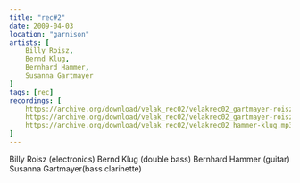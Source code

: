 ```yaml
---
title: "rec#2"
date: 2009-04-03
location: "garnison"
artists: [
    Billy Roisz,
    Bernd Klug,
    Bernhard Hammer,
    Susanna Gartmayer
]
tags: [rec]
recordings: [
    https://archive.org/download/velak_rec02/velakrec02_gartmayer-roisz.mp3,
    https://archive.org/download/velak_rec02/velakrec02_gartmayer-roisz_vbr.mp3,
    https://archive.org/download/velak_rec02/velakrec02_hammer-klug.mp3
]
---
```

Billy Roisz (electronics)
Bernd Klug (double bass)
Bernhard Hammer (guitar)
Susanna Gartmayer(bass clarinette)
